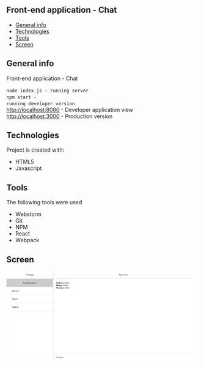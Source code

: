 ## Front-end application - Chat
* [General info](#general-info)
* [Technologies](#technologies)
* [Tools](#tools)
* [Screen](#screen)

## General info
Front-end application - Chat

<code>node index.js - running server</code><br>
<code>npm start - running developer version</code><br>
<a href="http://localhost:8080">http://localhost:8080</a> - Developer application view<br>
<a href="http://localhost:3000">http://localhost:3000</a> - Production version


## Technologies
Project is created with:
* HTML5
* Javascript

## Tools
The following tools were used
* Webstorm
* Git
* NPM
* React
* Webpack

## Screen 

![Screen](https://github.com/wojtekboj/module_18-18.5/blob/master/images/screencapture.png)